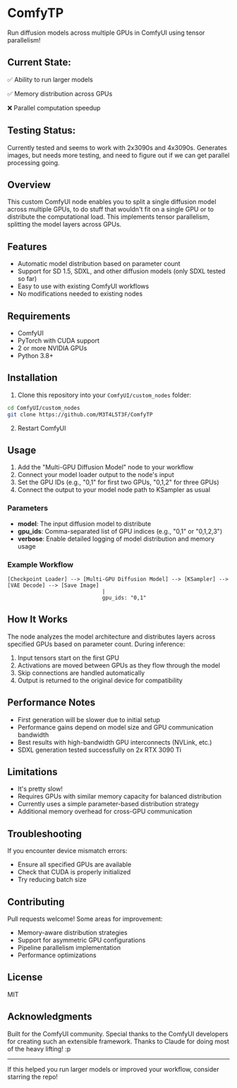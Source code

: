 # ComfyTP

Run diffusion models across multiple GPUs in ComfyUI using tensor parallelism!

## Current State:

✅ Ability to run larger models

✅ Memory distribution across GPUs

❌ Parallel computation speedup

## Testing Status:
Currently tested and seems to work with 2x3090s and 4x3090s. Generates images, but needs more testing, and need to figure out if we can get parallel processing going.

## Overview

This custom ComfyUI node enables you to split a single diffusion model across multiple GPUs, to do stuff that wouldn't fit on a single GPU or to distribute the computational load. This implements tensor parallelism, splitting the model layers across GPUs.

## Features

- Automatic model distribution based on parameter count
- Support for SD 1.5, SDXL, and other diffusion models (only SDXL tested so far)
- Easy to use with existing ComfyUI workflows
- No modifications needed to existing nodes

## Requirements

- ComfyUI
- PyTorch with CUDA support
- 2 or more NVIDIA GPUs
- Python 3.8+

## Installation

1. Clone this repository into your `ComfyUI/custom_nodes` folder:
```bash
cd ComfyUI/custom_nodes
git clone https://github.com/M3T4L5T3F/ComfyTP
```

2. Restart ComfyUI

## Usage

1. Add the "Multi-GPU Diffusion Model" node to your workflow
2. Connect your model loader output to the node's input
3. Set the GPU IDs (e.g., "0,1" for first two GPUs, "0,1,2" for three GPUs)
4. Connect the output to your model node path to KSampler as usual

### Parameters

- **model**: The input diffusion model to distribute
- **gpu_ids**: Comma-separated list of GPU indices (e.g., "0,1" or "0,1,2,3")
- **verbose**: Enable detailed logging of model distribution and memory usage

### Example Workflow

```
[Checkpoint Loader] --> [Multi-GPU Diffusion Model] --> [KSampler] --> [VAE Decode] --> [Save Image]
                              |
                              gpu_ids: "0,1"
```

## How It Works

The node analyzes the model architecture and distributes layers across specified GPUs based on parameter count. During inference:

1. Input tensors start on the first GPU
2. Activations are moved between GPUs as they flow through the model
3. Skip connections are handled automatically
4. Output is returned to the original device for compatibility

## Performance Notes

- First generation will be slower due to initial setup
- Performance gains depend on model size and GPU communication bandwidth
- Best results with high-bandwidth GPU interconnects (NVLink, etc.)
- SDXL generation tested successfully on 2x RTX 3090 Ti

## Limitations

- It's pretty slow!
- Requires GPUs with similar memory capacity for balanced distribution
- Currently uses a simple parameter-based distribution strategy
- Additional memory overhead for cross-GPU communication

## Troubleshooting

If you encounter device mismatch errors:
- Ensure all specified GPUs are available
- Check that CUDA is properly initialized
- Try reducing batch size

## Contributing

Pull requests welcome! Some areas for improvement:
- Memory-aware distribution strategies
- Support for asymmetric GPU configurations
- Pipeline parallelism implementation
- Performance optimizations

## License

MIT

## Acknowledgments

Built for the ComfyUI community. Special thanks to the ComfyUI developers for creating such an extensible framework. Thanks to Claude for doing most of the heavy lifting! :p

---

If this helped you run larger models or improved your workflow, consider starring the repo!
